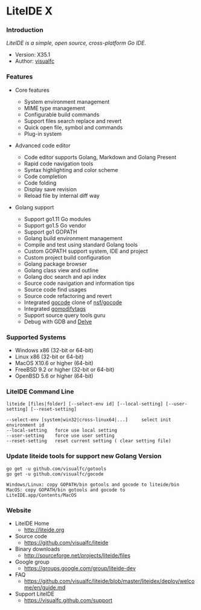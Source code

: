 <!-- Welcome to LiteIDE X -->

LiteIDE X
=========

### Introduction

_LiteIDE is a simple, open source, cross-platform Go IDE._

* Version: X35.1
* Author: [visualfc](mailto:visualfc@gmail.com)


### Features

* Core features
	* System environment management
	* MIME type management 
	* Configurable build commands
	* Support files search replace and revert
	* Quick open file, symbol and commands
	* Plug-in system

* Advanced code editor
	* Code editor supports Golang, Markdown and Golang Present
	* Rapid code navigation tools
	* Syntax highlighting and color scheme
	* Code completion
	* Code folding
	* Display save revision
	* Reload file by internal diff way

* Golang support
	* Support go1.11 Go modules
	* Support go1.5 Go vendor
	* Support go1 GOPATH
	* Golang build environment management
	* Compile and test using standard Golang tools
	* Custom GOPATH support system, IDE and project
	* Custom project build configuration
	* Golang package browser
	* Golang class view and outline
	* Golang doc search and api index
	* Source code navigation and information tips
	* Source code find usages
	* Source code refactoring and revert
	* Integrated  [gocode](https://github.com/visualfc/gocode) clone of [nsf/gocode](https://github.com/nsf/gocode)
	* Integrated [gomodifytags](https://github.com/fatih/gomodifytags)
	* Support source query tools guru
	* Debug with GDB and [Delve](https://github.com/derekparker/delve)

### Supported Systems
* Windows x86 (32-bit or 64-bit)
* Linux x86 (32-bit or 64-bit)
* MacOS X10.6 or higher (64-bit)
* FreeBSD 9.2 or higher (32-bit or 64-bit)
* OpenBSD 5.6 or higher (64-bit)

### LiteIDE Command Line
	liteide [files|folder] [--select-env id] [--local-setting] [--user-setting] [--reset-setting]
	 
	--select-env [system|win32|cross-linux64|...]     select init environment id
	--local-setting   force use local setting
	--user-setting    force use user setting
	--reset-setting   reset current setting ( clear setting file)
	
### Update liteide tools for support new Golang Version	

	go get -u github.com/visualfc/gotools
	go get -u github.com/visualfc/gocode
	
	Windows/Linux: copy GOPATH/bin gotools and gocode to liteide/bin
	MacOS: copy GOPATH/bin gotools and gocode to LiteIDE.app/Contents/MacOS	

### Website
* LiteIDE Home
	* <http://liteide.org>
* Source code
	* <https://github.com/visualfc/liteide>
* Binary downloads 
	* <http://sourceforge.net/projects/liteide/files>
* Google group
	* <https://groups.google.com/group/liteide-dev>	
* FAQ
	* <https://github.com/visualfc/liteide/blob/master/liteidex/deploy/welcome/en/guide.md>	
* Support LiteIDE
	* <https://visualfc.github.com/support>
